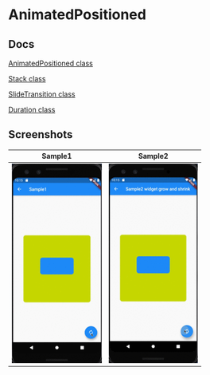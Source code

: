 # AnimatedPositioned

## Docs

[AnimatedPositioned class](https://api.flutter.dev/flutter/widgets/AnimatedPositioned-class.html)

[Stack class](https://api.flutter.dev/flutter/widgets/Stack-class.html)

[SlideTransition class](https://api.flutter.dev/flutter/widgets/SlideTransition-class.html)

[Duration class](https://api.flutter.dev/flutter/dart-core/Duration-class.html)

## Screenshots

|Sample1|Sample2|
|:-:|:-:|
|<img src="./screenshots/gif/Sample1.gif" height="400" alt="Screenshot"/>|<img src="./screenshots/gif/Sample2.gif" height="400" alt="Screenshot"/>|
